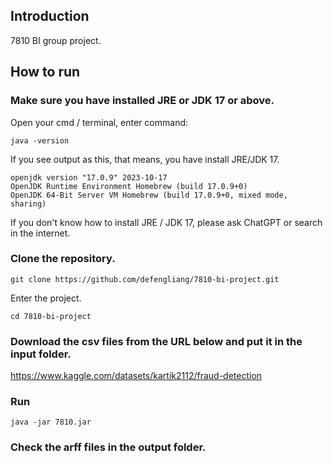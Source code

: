 ## Introduction

7810 BI group project.

## How to run

### Make sure you have installed JRE or JDK 17 or above.

Open your cmd / terminal, enter command:

```
java -version
```
If you see output as this, that means, you have install JRE/JDK 17.

```
openjdk version "17.0.9" 2023-10-17
OpenJDK Runtime Environment Homebrew (build 17.0.9+0)
OpenJDK 64-Bit Server VM Homebrew (build 17.0.9+0, mixed mode, sharing)
```

If you don't know how to install JRE / JDK 17, please ask ChatGPT or search in the internet.

### Clone the repository.

```
git clone https://github.com/defengliang/7810-bi-project.git
```

Enter the project.
```
cd 7810-bi-project
```

### Download the csv files from the URL below and put it in the input folder.

https://www.kaggle.com/datasets/kartik2112/fraud-detection

### Run 

```
java -jar 7810.jar
```

### Check the arff files in the output folder.

